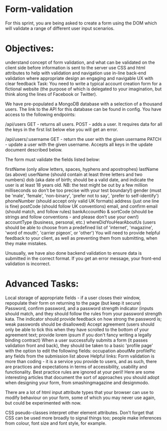 # Form-validation

For this sprint, you are being asked to create a form using the DOM which will validate a range of different user input scenarios.

# Objectives:

understand concept of form validation, and what can be validated on the client side before information is sent to the server
use CSS and html attributes to help with validation and navigation
use in-line back-end validation where appropriate
design an engaging and navigable UX with clear feedback
Task:
You need to write a typical account creation form for a fictional website (the purpose of which is delegated to your imagination, but think along the lines of Facebook or Twitter).

We have pre-populated a MongoDB database with a selection of a thousand users. The link to the API for this database can be found in config. You have access to the following endpoints:

/api/users GET - returns all users. POST - adds a user. It requires data for all the keys in the first list below else you will get an error.

/api/users/:username GET - return the user with the given username PATCH - update a user with the given username. Accepts all keys in the update document described below.

The form must validate the fields listed below:

firstName (only allow letters, spaces, hyphens and apostrophes)
lastName (as above)
userName (should contain at least three letters and two numbers)
dob (aka date of birth; should be a valid date, and indicate the user is at least 18 years old. NB: the test might be out by a few million milliseconds so don't be too precise with your test boundary!)
gender (must be 'male', 'female', 'non-binary', 'prefer not to say', 'prefer to self-identify')
phoneNumber (should accept only valid UK formats)
address (just one line is fine)
postCode (should follow UK conventions)
email, and confirm email (should match, and follow rules)
bankAccountNo & sortCode (should be strings and follow conventions - and please don't use your own!)
accountType (business, personal, etc.)
whereDidYouHearAboutUs (users should be able to choose from a predefined list of 'internet', 'magazine', 'word of mouth', 'carrier pigeon', or 'other')
You will need to provide helpful feedback to your client, as well as preventing them from submitting, when they make mistakes.

Unusually, we have also done backend validation to ensure data is submitted in the correct format. If you get an error message, your front-end validation is incorrect.

# Advanced Tasks:

Local storage of appropriate fields - if a user closes their window, repopulate their form on returning to the page (but keep it secure)
Password, confirm password, and a password strength indicator (inputs should match, and they should follow the rules from your password strength kata. The indicator should provide feedback on how strong the password is; weak passwords should be disallowed)
Accept agreement (users should only be able to tick this when they have scrolled to the bottom of your agreement text; provide lorem ipsum if you don't fancy writing a legally binding contract)
When a user successfully submits a form (it passes validation front and back), they should be taken to a basic 'profile page' with the option to edit the following fields:
occupation
aboutMe
profilePic
any fields from the submission list above
Helpful links:
Form validation is more than coding - it is a service you provide to users, and as such, there are practices and expectations in terms of accessibility, usability and functionality. Best practice rules are ignored at your peril! Here are some interesting articles that document the sort of approaches you should adopt when designing your form, from smashingmagazine and designmodo.

There are a lot of html input attribute types that your browser can use to modify behaviour on your form, some of which you may never use again, but could be experimented with now.

CSS pseudo-classes interpret other element attributes. Don't forget that CSS can be used more broadly to signal things too; people make inferences from colour, font size and font style, for example.
